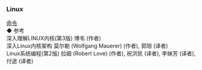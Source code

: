 ### Linux  

[命令](cmd/cmd.md)   
◆ 参考  
深入理解LINUX内核(第3版)  博韦 (作者)    
深入Linux内核架构  莫尔勒 (Wolfgang Mauerer) (作者),‎ 郭旭 (译者)    
Linux系统编程(第2版)  拉姆 (Robert Love) (作者),‎ 祝洪凯 (译者),‎ 李妹芳 (译者),‎ 付途 (译者)    

